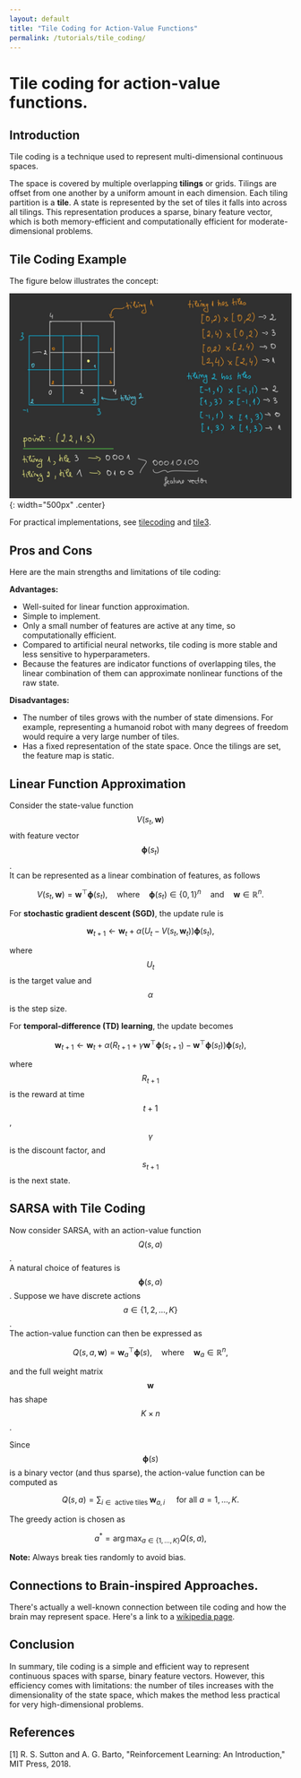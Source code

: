 ```yaml
---
layout: default
title: "Tile Coding for Action-Value Functions"
permalink: /tutorials/tile_coding/
---
```


# Tile coding for action-value functions.

## Introduction

Tile coding is a technique used to represent multi-dimensional continuous spaces.  

The space is covered by multiple overlapping **tilings** or grids.
Tilings are offset from one another by a uniform amount in each dimension. Each tiling partition is a **tile**.
A state is represented by the set of tiles it falls into across all tilings. 
This representation produces a sparse, binary feature vector, which is both memory-efficient and computationally efficient for moderate-dimensional problems.


## Tile Coding Example

The figure below illustrates the concept:

![Tile coding](../../assets/img/tutorials/tile_coding/tile_coding.jpg){: width="500px" .center}

For practical implementations, see [tilecoding](https://github.com/MeepMoop/tilecoding) and [tile3](http://incompleteideas.net/tiles/tiles3.html).

## Pros and Cons

Here are the main strengths and limitations of tile coding:

**Advantages:**
- Well-suited for linear function approximation.
- Simple to implement.
- Only a small number of features are active at any time, so computationally efficient.
- Compared to artificial neural networks, tile coding is more stable and less sensitive to hyperparameters.
- Because the features are indicator functions of overlapping tiles, the linear combination of them can approximate nonlinear functions of the raw state.

**Disadvantages:**
- The number of tiles grows with the number of state dimensions. For example, representing a humanoid robot with many degrees of freedom would require a very large number of tiles.
- Has a fixed representation of the state space. Once the tilings are set, the feature map is static.

## Linear Function Approximation

Consider the state-value function $$V(s_t, \mathbf{w})$$ with feature vector $$\boldsymbol{\phi}(s_t)$$.  
It can be represented as a linear combination of features, as follows

$$
V(s_t, \mathbf{w}) = \mathbf{w}^\top \boldsymbol{\phi}(s_t), \quad \text{where} \quad \boldsymbol{\phi}(s_t) \in \{0, 1\}^n \quad \text{and} \quad \mathbf{w} \in \mathbb{R}^n.
$$

For **stochastic gradient descent (SGD)**, the update rule is

$$
\mathbf{w}_{t+1} \leftarrow \mathbf{w}_t + \alpha(U_t - V(s_t, \mathbf{w}_t)) \boldsymbol{\phi}(s_t),
$$

where $$U_t$$ is the target value and $$\alpha$$ is the step size.

For **temporal-difference (TD) learning**, the update becomes

$$
\mathbf{w}_{t+1} \leftarrow \mathbf{w}_t + \alpha(R_{t+1} + \gamma \mathbf{w}^\top \boldsymbol{\phi}(s_{t+1}) - \mathbf{w}^\top \boldsymbol{\phi}(s_t)) \boldsymbol{\phi}(s_t),
$$

where $$R_{t+1}$$ is the reward at time $$t+1$$, $$\gamma$$ is the discount factor, and $$s_{t+1}$$ is the next state.

## SARSA with Tile Coding

Now consider SARSA, with an action-value function $$Q(s, a)$$.  
A natural choice of features is $$\boldsymbol{\phi}(s, a)$$. 
Suppose we have discrete actions $$a \in \{1, 2, \ldots, K\}$$.  
The action-value function can then be expressed as

$$
Q(s, a, \mathbf{w}) = \mathbf{w}_a^\top \boldsymbol{\phi}(s), \quad \text{where} \quad \mathbf{w}_a \in \mathbb{R}^n,
$$

and the full weight matrix $$\mathbf{w}$$ has shape $$K \times n$$.  

Since $$\boldsymbol{\phi}(s)$$ is a binary vector (and thus sparse), the action-value function can be computed as

$$
Q(s, a)=\sum_{i \in \text { active tiles }} \mathbf{w}_{a, i} \quad \text { for all } a=1, \ldots, K.
$$

The greedy action is chosen as

$$
a^*=\arg \max _{a \in\{1, \ldots, K\}} Q(s, a),
$$

**Note:** Always break ties randomly to avoid bias.

## Connections to Brain-inspired Approaches.

There's actually a well-known connection between tile coding and how the brain may represent space.
Here's a link to a [wikipedia page](https://en.wikipedia.org/wiki/Cerebellar_model_articulation_controller).


## Conclusion

In summary, tile coding is a simple and efficient way to represent continuous spaces with sparse, binary feature vectors.
However, this efficiency comes with limitations: the number of tiles increases with the dimensionality of the state space, which makes the method less practical for very high-dimensional problems.


## References

[1] R. S. Sutton and A. G. Barto, "Reinforcement Learning: An Introduction," MIT Press, 2018.

